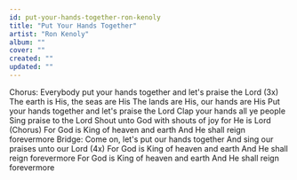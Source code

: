 ```yaml
---
id: put-your-hands-together-ron-kenoly
title: "Put Your Hands Together"
artist: "Ron Kenoly"
album: ""
cover: ""
created: ""
updated: ""
---
```


Chorus:
Everybody put your hands together and let's praise the Lord (3x)
The earth is His, the seas are His
The lands are His, our hands are His
Put your hands together and let's praise the Lord
Clap your hands all ye people
Sing praise to the Lord
Shout unto God with shouts of joy for He is Lord
(Chorus)
For God is King of heaven and earth
And He shall reign forevermore
Bridge:
Come on, let's put our hands together
And sing our praises unto our Lord (4x)
For God is King of heaven and earth
And He shall reign forevermore
For God is King of heaven and earth
And He shall reign forevermore
